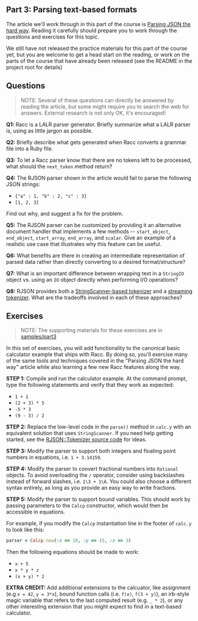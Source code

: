 ## Part 3: Parsing text-based formats

The article we'll work through in this part of the 
course is [Parsing JSON the hard way](https://practicingruby.com/articles/parsing-json-the-hard-way).
Reading it carefully should prepare you to work through the questions
and exercises for this topic.

We still have not released the practice materials for this part of the course
yet, but you are welcome to get a head start on the reading, or work on
the parts of the course that have already been released (see the README
in the project root for details)

## Questions

> NOTE: Several of these questions can directly be answered by reading 
> the article, but some might require you to search the web for
> answers. External research is not only OK, it's encouraged!

**Q1:** Racc is a LALR parser generator. Briefly summarize what a LALR
parser is, using as little jargon as possible.

**Q2:** Briefly describe what gets generated when Racc converts a grammar
file into a Ruby file.

**Q3:** To let a Racc parser know that there are no tokens left to 
be processed, what should the `next_token` method return?

**Q4:** The RJSON parser shown in the article would fail to parse 
the following JSON strings: 

* `{"a" : 1, "b" : 2, "c" : 3}`
* `[1, 2, 3]`

Find out why, and suggest a fix for the problem.

**Q5:** The RJSON parser can be customized by providing it an alternative
document handler that implements a few methods -- `start_object`,
`end_object`, `start_array`, `end_array`, and `scalar`. Give an example of a
realistic use case that illustrates why this feature can be useful.

**Q6:** What benefits are there in creating an intermediate representation
of parsed data rather than directly converting to a desired format/structure?

**Q7:** What is an important difference between wrapping text in a `StringIO` object 
vs. using an `IO` object directly when performing I/O operations?

**Q8:** RJSON provides both a [StringScanner-based
tokenizer](https://github.com/tenderlove/rjson/blob/master/lib/rjson/tokenizer.rb)
and a [streaming
tokenizer](https://github.com/tenderlove/rjson/blob/master/lib/rjson/stream_tokenizer.rb).
What are the tradeoffs involved in each of these approaches?

## Exercises

> NOTE: The supporting materials for these exercises are in
> [samples/part3][part3-samples]

In this set of exercises, you will add functionality to the canonical basic
calculator example that ships with Racc. By doing so, you'll exercise
many of the same tools and techniques covered in the "Parsing JSON the
hard way" article while also learning a few new Racc features 
along the way.

**STEP 1:** Compile and run the calculator example. 
At the command prompt, type the following statements and
verify that they work as expected:

* `1 + 1`
* `(2 + 3) * 5`
* `-5 * 3`
* `(9 - 3) / 2`

**STEP 2:** Replace the low-level code in the `parse()` method in `calc.y` 
with an equivalent solution that uses `StringScanner`. If you need help
getting started, see the [RJSON::Tokenizer source code][tokenizer] for ideas.

**STEP 3:** Modify the parser to support both integers and floating point
numbers in equations, i.e. `1 + 3.14159`.

**STEP 4:** Modify the parser to convert fractional numbers into `Rational`
objects. To avoid overloading the `/` operator, consider using backslashes
instead of forward slashes, i.e. `1\3 + 1\6`. You could also choose a different
syntax entirely, as long as you provide an easy way to write fractions.

**STEP 5:** Modify the parser to support bound variables. This should work by
passing parameters to the `Calcp` constructor, which would then be 
accessible in equations.

For example, if you modify the `Calcp` instantiation line in the footer of `calc.y`
to look like this:

```ruby
parser = Calcp.new(:x => 10, :y => 15, :z => 3)
```

Then the following equations should be made to work:

* `x + 5`
* `x * y * z`
* `(x + y) * 2`

**EXTRA CREDIT:** Add additional extensions to the calcuator, like assignment
(e.g `x = 42`, `y = 3*x`), bound function calls (i.e. `f(x)`, `f(3 + y)`),
an irb-style magic variable that refers to the last computed result (e.g. `_ *
2`), or any other interesting extension that you might expect to find in a
text-based calculator.

[tokenizer]: https://github.com/tenderlove/rjson/blob/master/lib/rjson/tokenizer.rb
[part3-samples]: https://github.com/elm-city-craftworks/course-001/tree/master/samples/part3
